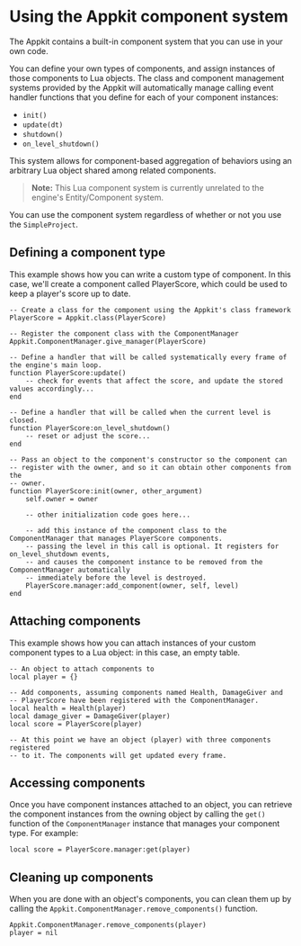 # Using the Appkit component system

The Appkit contains a built-in component system that you can use in your own code.

You can define your own types of components, and assign instances of those components to Lua objects. The class and component management systems provided by the Appkit will automatically manage calling event handler functions that you define for each of your component instances:

-   `init()`
-   `update(dt)`
-   `shutdown()`
-   `on_level_shutdown()`

This system allows for component-based aggregation of behaviors using an arbitrary Lua object shared among related components.

>	**Note:** This Lua component system is currently unrelated to the engine's Entity/Component system.

You can use the component system regardless of whether or not you use the `SimpleProject`.

## Defining a component type

This example shows how you can write a custom type of component. In this case, we'll create a component called PlayerScore, which could be used to keep a player's score up to date.

~~~{lua}
-- Create a class for the component using the Appkit's class framework
PlayerScore = Appkit.class(PlayerScore)

-- Register the component class with the ComponentManager
Appkit.ComponentManager.give_manager(PlayerScore)

-- Define a handler that will be called systematically every frame of the engine's main loop.
function PlayerScore:update()
    -- check for events that affect the score, and update the stored values accordingly...
end

-- Define a handler that will be called when the current level is closed.
function PlayerScore:on_level_shutdown()
    -- reset or adjust the score...
end

-- Pass an object to the component's constructor so the component can
-- register with the owner, and so it can obtain other components from the
-- owner.
function PlayerScore:init(owner, other_argument)
    self.owner = owner

    -- other initialization code goes here...

    -- add this instance of the component class to the ComponentManager that manages PlayerScore components.
    -- passing the level in this call is optional. It registers for on_level_shutdown events,
    -- and causes the component instance to be removed from the ComponentManager automatically
    -- immediately before the level is destroyed.
    PlayerScore.manager:add_component(owner, self, level)
end
~~~

## Attaching components

This example shows how you can attach instances of your custom component types to a Lua object: in this case, an empty table.

~~~{lua}
-- An object to attach components to
local player = {}

-- Add components, assuming components named Health, DamageGiver and
-- PlayerScore have been registered with the ComponentManager.
local health = Health(player)
local damage_giver = DamageGiver(player)
local score = PlayerScore(player)

-- At this point we have an object (player) with three components registered
-- to it. The components will get updated every frame.
~~~

## Accessing components

Once you have component instances attached to an object, you can retrieve the component instances from the owning object by calling the `get()` function of the `ComponentManager` instance that manages your component type. For example:

~~~{lua}
local score = PlayerScore.manager:get(player)
~~~

## Cleaning up components

When you are done with an object's components, you can clean them up by calling the `Appkit.ComponentManager.remove_components()` function.

~~~{lua}
Appkit.ComponentManager.remove_components(player)
player = nil
~~~
